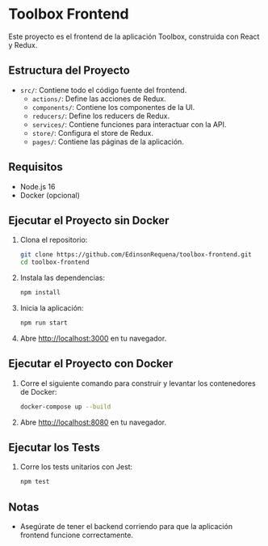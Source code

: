 # Toolbox Frontend

Este proyecto es el frontend de la aplicación Toolbox, construida con React y Redux.

## Estructura del Proyecto

- `src/`: Contiene todo el código fuente del frontend.
  - `actions/`: Define las acciones de Redux.
  - `components/`: Contiene los componentes de la UI.
  - `reducers/`: Define los reducers de Redux.
  - `services/`: Contiene funciones para interactuar con la API.
  - `store/`: Configura el store de Redux.
  - `pages/`: Contiene las páginas de la aplicación.

## Requisitos

- Node.js 16
- Docker (opcional)

## Ejecutar el Proyecto sin Docker

1. Clona el repositorio:
    ```bash
    git clone https://github.com/EdinsonRequena/toolbox-frontend.git
    cd toolbox-frontend
    ```

2. Instala las dependencias:
    ```bash
    npm install
    ```

3. Inicia la aplicación:
    ```bash
    npm run start
    ```

4. Abre [http://localhost:3000](http://localhost:3000) en tu navegador.

## Ejecutar el Proyecto con Docker

1. Corre el siguiente comando para construir y levantar los contenedores de Docker:
    ```bash
    docker-compose up --build
    ```

2. Abre [http://localhost:8080](http://localhost:8080) en tu navegador.

## Ejecutar los Tests

1. Corre los tests unitarios con Jest:
    ```bash
    npm test
    ```

## Notas

- Asegúrate de tener el backend corriendo para que la aplicación frontend funcione correctamente.
